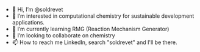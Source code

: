 - 👋 Hi, I’m @soldrevet
- 👀 I’m interested in computational chemistry for sustainable development applications.
- 🌱 I’m currently learning RMG (Reaction Mechanism Generator)
- 💞️ I’m looking to collaborate on chemistry
- 📫 How to reach me LinkedIn, search "soldrevet" and I'll be there.

<!---
soldrevet/soldrevet is a ✨ special ✨ repository because its `README.md` (this file) appears on your GitHub profile.
You can click the Preview link to take a look at your changes.
--->
